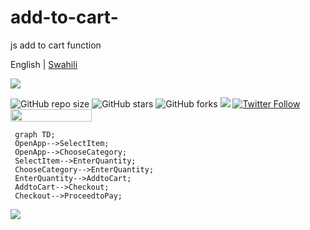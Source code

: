 # add-to-cart-
js add to cart function
<p>
English | <a href="https://github.com/JoelwMulongo/add-to-cart-/blob/main/README_swa.md">Swahili</a>
</p> 

[![](https://badgen.net/badge/JoelMulongo/gitlab/orange?icon=terminal)](https://gitlab.com/users/Joelwmulongo/projects)

![GitHub repo size](https://img.shields.io/github/repo-size/joelwmulongo/add-to-cart-)
![GitHub stars](https://img.shields.io/github/stars/joelwmulongo/add-to-cart-?style=social)
![GitHub forks](https://img.shields.io/github/forks/joelwmulongo/add-to-cart-?style=social)
[![](https://badgen.net/badge/JoelMulongo/stackoverflow/orange?icon=terminal)](https://stackoverflow.com/help/badges/2600/informed?userid=16901798)
[![Twitter Follow](https://img.shields.io/twitter/follow/mulongojoel?style=social)](https://twitter.com/intent/follow?screen_name=mulongojoel)
<img width="130" height="20" src="https://visitor-badge.glitch.me/badge?page_id=joelwmulongo/add-to-cart-">



```mermaid
 graph TD;
 OpenApp-->SelectItem;
 OpenApp-->ChooseCategory;
 SelectItem-->EnterQuantity;
 ChooseCategory-->EnterQuantity;
 EnterQuantity-->AddtoCart;
 AddtoCart-->Checkout;
 Checkout-->ProceedtoPay;
 ```

<img src="images/online-shopping.jpg"></img>
